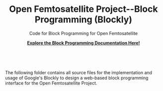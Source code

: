 <p align="center">
    <h1 align="center">Open Femtosatellite Project--Block Programming (Blockly)</h1>
    <p align="center">Code for Block Programming for Open Femtosatellite</p>
    <p align="center"><strong><a href="https://femtosat.marvinlin.space/src/block-programming.html">Explore the Block Programming Documentation Here!</a></strong></p>
    <br><br><br>
</p>

The following folder contains all source files for the implementation and usage of Google's Blockly to design a web-based block programming interface for the Open Femtosatellite Project.

